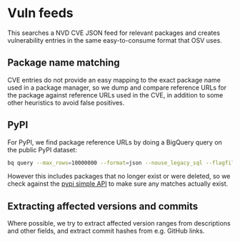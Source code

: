 # Vuln feeds
This searches a NVD CVE JSON feed for relevant packages and creates
vulnerability entries in the same easy-to-consume format that OSV uses.

## Package name matching
CVE entries do not provide an easy mapping to the exact package name used in a
package manager, so we dump and compare reference URLs for the package against
reference URLs used in the CVE, in addition to some other heuristics to avoid
false positives.

## PyPI
For PyPI, we find package reference URLs by doing a BigQuery query on
the public PyPI dataset:

```bash
bq query --max_rows=10000000 --format=json --nouse_legacy_sql --flagfile=pypi.sql > pypi.json
```

However this includes packages that no longer exist or were deleted, so we check
against the [pypi simple API](https://warehouse.pypa.io/api-reference/legacy.html)
to make sure any matches actually exist.

## Extracting affected versions and commits
Where possible, we try to extract affected version ranges from descriptions and
other fields, and extract commit hashes from e.g. GitHub links.
